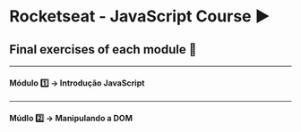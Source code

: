 # Rocketseat - JavaScript Course :arrow_forward:

## Final exercises of each module :book:

---
#### Módulo :one: → Introdução JavaScript
---
#### Múdlo :two: → Manipulando a DOM

